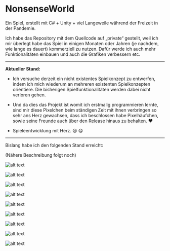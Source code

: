 # NonsenseWorld

Ein Spiel, erstellt mit C# + Unity + viel Langeweile während der Freizeit in der Pandemie.

Ich habe das Repository mit dem Quellcode auf „private“ gestellt, weil ich mir überlegt habe das Spiel in einigen Monaten oder Jahren (je nachdem, wie lange es dauert) kommerziell zu nutzen. Dafür werde ich auch mehr Funktionalitäten einbauen und auch die Grafiken verbessern etc.

-------------------------------------------------------------------------------------------------------------------

**Aktueller Stand:**

+ Ich versuche derzeit ein nicht existentes Spielkonzept zu entwerfen, indem ich mich wiederum an mehreren existenten Spielkonzepten orientiere. 
Die bisherigen Spielfunktionalitäten werden dabei nicht verloren gehen.

+ Und da dies das Projekt ist womit ich erstmalig programmieren lernte, sind mir diese Pixelchen beim ständigen Zeit mit ihnen verbringen so sehr ans Herz gewachsen, dass ich beschlossen habe Pixelhäufchen, sowie seine Freunde auch über den Release hinaus zu behalten. :heart:

+ Spieleentwicklung mit Herz. :satisfied: :yum:

-------------------------------------------------------------------------------------------------------------------

Bislang habe ich den folgenden Stand erreicht:

(Nähere Beschreibung folgt noch)

![alt text](https://s12.directupload.net/images/210227/8nyh5p39.jpg)

![alt text](https://s12.directupload.net/images/210227/qku3bnet.jpg) 

![alt text](https://s12.directupload.net/images/210227/qwpu9jk9.jpg) 

![alt text](https://s16.directupload.net/images/210303/kb6mx37s.jpg) 

![alt text](https://s8.directupload.net/images/210228/evb4gysh.jpg) 

![alt text](https://s12.directupload.net/images/201030/jer9hgtd.jpg) 

![alt text](https://s12.directupload.net/images/201101/kaa9s2ba.jpg) 

![alt text](https://s12.directupload.net/images/201023/972d2xn6.jpg) 

![alt text](https://s12.directupload.net/images/201023/4s8vzsz4.jpg) 
